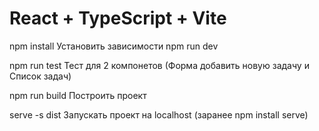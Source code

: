 # React + TypeScript + Vite

npm install
Установить зависимости
npm run dev

npm run test
Тест для 2 компонетов (Форма добавить новую задачу и Список задач)

npm run build 
Построить проект

serve -s dist
Запускать проект на localhost (заранее npm install serve)
